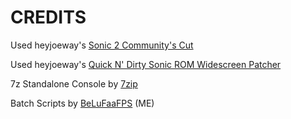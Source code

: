 # **CREDITS**

Used heyjoeway's [Sonic 2 Community's Cut](https://github.com/heyjoeway/s2cx)

Used heyjoeway's [Quick N' Dirty Sonic ROM Widescreen Patcher](https://github.com/heyjoeway/sonic-wide-autopatcher)

7z Standalone Console by [7zip](https://www.7-zip.org/)

Batch Scripts by [BeLuFaaFPS](https://github.com/tminec)
(ME)
